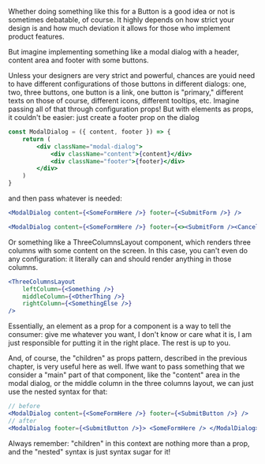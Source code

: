 Whether doing something like this for a Button is a good idea or not is
sometimes debatable, of course. It highly depends on how strict your design
is and how much deviation it allows for those who implement product
features.

But imagine implementing something like a modal dialog with a header,
content area and footer with some buttons.

Unless your designers are very strict and powerful, chances are youid need to
have different configurations of those buttons in different dialogs: one, two,
three buttons, one button is a link, one button is "primary," different texts
on those of course, different icons, different tooltips, etc. Imagine passing all
of that through configuration props!
But with elements as props, it couldn't be easier: just create a footer prop on
the dialog

```jsx
const ModalDialog = ({ content, footer }) => {
    return (
        <div className="modal-dialog">
            <div className="content">{content}</div>
            <div className="footer">{footer}</div>
        </div>
    )
}
```

and then pass whatever is needed:

```jsx
<ModalDialog content={<SomeFormHere />} footer={<SubmitForm />} />

<ModalDialog content={<SomeFormHere />} footer={<><SubmitForm /><CancelButton /></>} />
```

Or something like a ThreeColumnsLayout component, which renders three
columns with some content on the screen. In this case, you can't even do any
configuration: it literally can and should render anything in those columns.

```jsx
<ThreeColumnsLayout 
    leftColumn={<Something />}
    middleColumn={<OtherThing />}
    rightColumn={<SomethingElse />}
/>
```

Essentially, an element as a prop for a component is a way to tell the
consumer: give me whatever you want, I don't know or care what it is, I am
just responsible for putting it in the right place. The rest is up to you.

And, of course, the "children" as props pattern, described in the previous
chapter, is very useful here as well. Ifwe want to pass something that we
consider a "main" part of that component, like the "content" area in the
modal dialog, or the middle column in the three columns layout, we can just
use the nested syntax for that:

```jsx 
// before 
<ModalDialog content={<SomeFormHere />} footer={<SubmitButton />} /> 
// after 
<ModalDialog footer={<SubmitButton />}> <SomeFormHere /> </ModalDialog>

```

Always remember: "children" in this context are nothing more than a prop,
and the "nested" syntax is just syntax sugar for it!